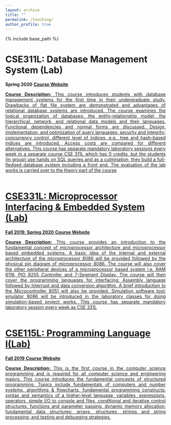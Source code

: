 ```yaml
---
layout: archive
title: ""
permalink: /teaching/
author_profile: true
---
```

{% include base_path %}

CSE311L: Database Management System (Lab)
======

**Spring 2020**
<a href="https://neloynsu.github.io/aaneloy_CSE311L/aaneloy_cse311L_Spring20.html" target="_blank">**Course Website**

<div align="justify"> <strong>Course Description:</strong> This course introduces students with database management systems for the first time in their undergraduate study. Drawbacks of flat file system are demonstrated and advantages of relational database systems are introduced. The course examines the logical organization of databases: the entity-relationship model; the hierarchical, network, and relational data models and their languages. Functional dependencies and normal forms are discussed. Design, implementation, and optimization of query languages; security and integrity; concurrency control, different level of indices, e.g., tree and hash-based indices are introduced. Access costs are compared for different alternatives. This course has separate mandatory laboratory sessions every week in a separate course CSE 311L which has 0 credits, but the students (in group) use hands on SQL queries and as a culmination, they build a full-fledged database system including a front end. The evaluation of the lab works is carried over to the theory part of the course</div>

<br/>

CSE331L: Microprocessor Interfacing & Embedded System (Lab)
======

**Fall 2019, Spring 2020**
<a href="https://neloynsu.github.io/aaneloy_CSE331L/aaneloy_cse331L.html" target="_blank">**Course Website**

<div align="justify"> <strong>Course Description:</strong> This course provides an introduction to the fundamental concept of microprocessor architecture and microprocessor based embedded systems. A basic idea of the internal and external architecture of the microprocessor 8086 will be provided followed by the physical pin diagram of microprocessor 8086. The course will also cover the other peripheral devices of a microprocessor based system i.e. RAM 6116, PIO 8255 Controller and 7-Segment Display. The course will then cover the programming languages for interfacing: Assembly language followed by Interrupt and data conversion algorithm. A brief introduction to the Microcontroller 8051 will also be provided. Simulation software tool: emulator 8086 will be introduced in the laboratory classes for doing simulation-based project works. This course has separate mandatory laboratory session every week as CSE 331L </div>

<br/>

CSE115L: Programming Language I(Lab)
======

**Fall 2019**
<a href="https://neloynsu.github.io/aaneloy_CSE115L_Fall2019/aaneloy_CSE115L_Fall2019.html" target="_blank">**Course Website**

<div align="justify"> <strong>Course Description:</strong> This is the first course in the computer science programming and is required for all computer science and engineering majors. This course introduces the fundamental concepts of structured programming. Topics include fundamentals of computers and number systems, algorithms & flowcharts, fundamental programming constructs: syntax and semantics of a higher-level language, variables, expressions, operators, simple I/O to console and files, conditional and iterative control structures, functions and parameter passing, dynamic memory allocation; fundamental data structures: arrays, structures, strings and string processing; and testing and debugging strategies. </div>

<br/>

